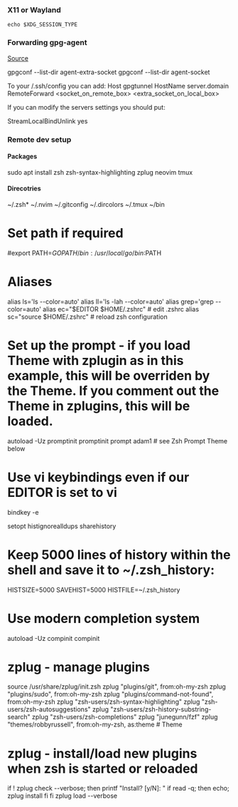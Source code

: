 ### X11 or Wayland

```
echo $XDG_SESSION_TYPE
```


### Forwarding gpg-agent

[Source](https://wiki.gnupg.org/AgentForwarding)

gpgconf --list-dir agent-extra-socket
gpgconf --list-dir agent-socket

To your /.ssh/config you can add:
Host gpgtunnel
HostName server.domain 
RemoteForward <socket_on_remote_box>  <extra_socket_on_local_box>


If you can modify the servers settings you should put:

StreamLocalBindUnlink yes


### Remote dev setup

#### Packages

sudo apt install zsh zsh-syntax-highlighting zplug neovim tmux

#### Direcotries

~/.zsh*
~/.nvim
~/.gitconfig
~/.dircolors
~/.tmux
~/bin



# Set path if required
#export PATH=$GOPATH/bin:/usr/local/go/bin:$PATH

# Aliases
alias ls='ls --color=auto'
alias ll='ls -lah --color=auto'
alias grep='grep --color=auto'
alias ec="$EDITOR $HOME/.zshrc" # edit .zshrc
alias sc="source $HOME/.zshrc"  # reload zsh configuration

# Set up the prompt - if you load Theme with zplugin as in this example, this will be overriden by the Theme. If you comment out the Theme in zplugins, this will be loaded.
autoload -Uz promptinit
promptinit
prompt adam1            # see Zsh Prompt Theme below

# Use vi keybindings even if our EDITOR is set to vi
bindkey -e

setopt histignorealldups sharehistory

# Keep 5000 lines of history within the shell and save it to ~/.zsh_history:
HISTSIZE=5000
SAVEHIST=5000
HISTFILE=~/.zsh_history

# Use modern completion system
autoload -Uz compinit
compinit

# zplug - manage plugins
source /usr/share/zplug/init.zsh
zplug "plugins/git", from:oh-my-zsh
zplug "plugins/sudo", from:oh-my-zsh
zplug "plugins/command-not-found", from:oh-my-zsh
zplug "zsh-users/zsh-syntax-highlighting"
zplug "zsh-users/zsh-autosuggestions"
zplug "zsh-users/zsh-history-substring-search"
zplug "zsh-users/zsh-completions"
zplug "junegunn/fzf"
zplug "themes/robbyrussell", from:oh-my-zsh, as:theme   # Theme

# zplug - install/load new plugins when zsh is started or reloaded
if ! zplug check --verbose; then
    printf "Install? [y/N]: "
    if read -q; then
        echo; zplug install
    fi
fi
zplug load --verbose
